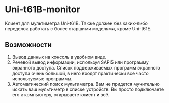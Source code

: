# Uni-t61B-monitor
Клиент для мультиметра Uni-t61B. Также должен без каких-либо переделок работать с более старшими моделями, кроме Uni-t61E. 

## Возможности
<ol>
  <li> Вывод данных на консоль в удобном виде. </li>
  <li> Речевой вывод информации, используя SAPI5 или программу экранного доступа. Список поддерживаемых программ экранного доступа очень большой, в него входят практически все часто используемые программы. </li>
  <li> Автоматический поиск мультиметра. Вам не придется мучительно искать ваш мультиметр в списке устройств. Вы просто подключаете его к компьютеру, открываете клиент и всё. </li>
  </ol>
